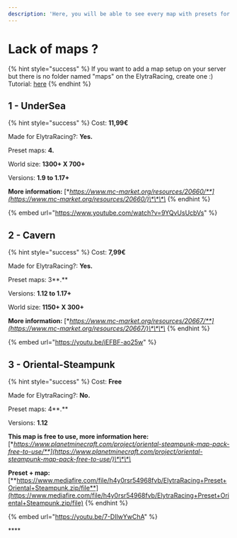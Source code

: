 ```yaml
---
description: 'Here, you will be able to see every map with presets for ElytraRacing'
---
```


# Lack of maps ?

{% hint style="success" %}
If you want to add a map setup on your server but there is no folder named "maps" on the ElytraRacing, create one :\) Tutorial: [here](https://chooseit.gitbook.io/elytraracing/faq/how-do-i-add-a-map-preset-to-my-server)
{% endhint %}

## 1 - UnderSea

{% hint style="success" %}
Cost: **11,99€**

Made for ElytraRacing?: **Yes.**

Preset maps: **4.**

World size: **1300+ X 700+**

Versions: **1.9 to 1.17+**

**More information:** [**https://www.mc-market.org/resources/20660/**](https://www.mc-market.org/resources/20660/)\*\*\*\*
{% endhint %}

{% embed url="https://www.youtube.com/watch?v=9YQvUsUcbVs" %}

## 2 - Cavern

{% hint style="success" %}
Cost: **7,99€**

Made for ElytraRacing?: **Yes.**

Preset maps: 3**.**

Versions: **1.12 to 1.17+**

World size: **1150+ X 300+**

**More information:** [**https://www.mc-market.org/resources/20667/**](https://www.mc-market.org/resources/20667/)\*\*\*\*
{% endhint %}

{% embed url="https://youtu.be/iEFBF-ao25w" %}



## **3 - Oriental-Steampunk**

{% hint style="success" %}
Cost: **Free**

Made for ElytraRacing?: **No.**

Preset maps: 4**.**

Versions: **1.12**

**This map is free to use, more information here:** [**https://www.planetminecraft.com/project/oriental-steampunk-map-pack-free-to-use/**](https://www.planetminecraft.com/project/oriental-steampunk-map-pack-free-to-use/)\*\*\*\*

**Preset + map:** [**https://www.mediafire.com/file/h4y0rsr54968fvb/ElytraRacing+Preset+Oriental+Steampunk.zip/file**](https://www.mediafire.com/file/h4y0rsr54968fvb/ElytraRacing+Preset+Oriental+Steampunk.zip/file)
{% endhint %}

{% embed url="https://youtu.be/7-DIlwYwChA" %}

\*\*\*\*

